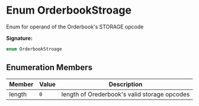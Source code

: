 
# Enum OrderbookStroage

Enum for operand of the Orderbook's STORAGE opcode

<b>Signature:</b>

```typescript
enum OrderbookStroage 
```

## Enumeration Members

|  Member | Value | Description |
|  --- | --- | --- |
|  length | `0` | length of Orederbook's valid storage opcodes |

